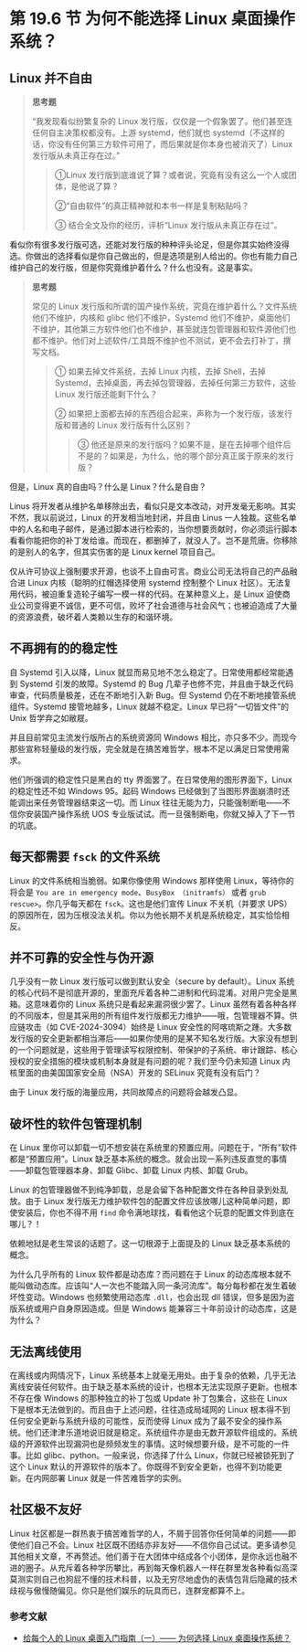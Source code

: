 # 第 19.6 节 为何不能选择 Linux 桌面操作系统？

## Linux 并不自由

> **思考题**
>
> “我发现看似纷繁复杂的 Linux 发行版，仅仅是一个假象罢了。他们甚至连任何自主决策权都没有。上游 systemd，他们就也 systemd（不这样的话，你没有任何第三方软件可用了，而后果就是你本身也被消灭了）Linux 发行版从未真正存在过。”
>
> > ①Linux 发行版到底谁说了算？或者说，究竟有没有这么一个人或团体，是他说了算？
> >
> > ②“自由软件”的真正精神就和本书一样是复制粘贴吗？
> >
> > ③ 结合全文及你的经历，评析“Linux 发行版从未真正存在过”。

看似你有很多发行版可选，还能对发行版的种种评头论足，但是你其实始终没得选。你做出的选择看似是你自己做出的，但是选项是别人给出的。你也有能力自己维护自己的发行版，但是你究竟维护着什么？什么也没有。这是事实。

> **思考题**
>
> 常见的 Linux 发行版和所谓的国产操作系统，究竟在维护着什么？文件系统他们不维护，内核和 glibc 他们不维护，Systemd 他们不维护，桌面他们不维护，其他第三方软件他们也不维护，甚至就连包管理器和软件源他们也都不维护。他们对上述软件/工具既不维护也不测试，更不会去打补丁，撰写文档。
>
> > ① 如果去掉文件系统，去掉 Linux 内核，去掉 Shell，去掉 Systemd，去掉桌面，再去掉包管理器，去掉任何第三方软件，这些 Linux 发行版还能剩下什么？
> >
> > ② 如果把上面都去掉的东西组合起来，声称为一个发行版，该发行版和普通的 Linux 发行版有什么区别？
> >
> > > ③ 他还是原来的发行版吗？如果不是，是在去掉哪个组件后不是的？如果是，为什么，他的哪个部分真正属于原来的发行版？

但是，Linux 真的自由吗？什么是 Linux？什么是自由？

Linus 将开发者从维护名单移除出去，看似只是文本改动，对开发毫无影响。其实不然，我以前说过，Linux 的开发相当地封闭，并且由 Linus 一人独裁。这些名单中的人名和电子邮件，是通过脚本进行检索的，当你想要贡献时，你必须运行脚本看看你能把你的补丁发给谁。而现在，都删掉了，就没人了。岂不是荒唐。你移除的是别人的名字，但其实伤害的是 Linux kernel 项目自己。

仅从许可协议上强制要求开源，也谈不上自由可言。商业公司无法将自己的产品融合进 Linux 内核（聪明的红帽选择使用 systemd 控制整个 Linux 社区）。无法复用代码，被迫重复造轮子编写一模一样的代码。在某种意义上，是 Linux 迫使商业公司变得更不诚信，更不可信，败坏了社会道德与社会风气；也被迫造成了大量的资源浪费，破坏着人类赖以生存的和谐环境。

## 不再拥有的的稳定性

自 Systemd 引入以降，Linux 就显而易见地不怎么稳定了。日常使用都经常能遇到 Systemd 引发的故障。Systemd 的 Bug 几辈子也修不完，并且由于缺乏代码审查，代码质量极差，还在不断地引入新 Bug。但 Systemd 仍在不断地接管系统组件。Systemd 接管地越多，Linux 就越不稳定。Linux 早已将“一切皆文件”的 Unix 哲学弃之如敝屣。

并且目前常见主流发行版所占的系统资源同 Windows 相比，亦只多不少。而现今那些宣称轻量级的发行版，完全就是在搞苦难哲学，根本不足以满足日常使用需求。

他们所强调的稳定性只是黑白的 tty 界面罢了。在日常使用的图形界面下，Linux 的稳定性还不如 Windows 95。起码 Windows 已经做到了当图形界面崩溃时还能调出来任务管理器结束这一切。而 Linux 往往无能为力，只能强制断电——不信你安装国产操作系统 UOS 专业版试试。而一旦强制断电，你就又掉入了下一节的坑底。

## 每天都需要 `fsck` 的文件系统

Linux 的文件系统相当脆弱。如果你像使用 Windows 那样使用 Linux，等待你的将会是 `You are in emergency mode`、`BusyBox （initramfs）` 或者 `grub rescue>`。你几乎每天都在 `fsck`。这也是他们宣传 Linux 不关机（并要求 UPS）的原因所在，因为压根没法关机。你以为他长期不关机是系统稳定，其实恰恰相反。

## 并不可靠的安全性与伪开源

几乎没有一款 Linux 发行版可以做到默认安全（secure by default）。Linux 系统的核心代码不是彻底开源的，里面充斥着各种二进制和代码混淆。对用户完全是黑箱。这意味着你的 Linux 系统只是看起来漏洞很少罢了。Linux 虽然有着各种各样的不同版本，但是其采用的所有组件发行版都无力维护——哦，包管理器不算。供应链攻击（如 CVE-2024-3094）始终是 Linux 安全性的阿喀琉斯之踵。大多数发行版的安全更新都相当滞后——如果你使用的是某不知名发行版。大家没有想到的一个问题就是，这些用于管理读写权限控制、带保护的子系统、审计跟踪、核心授权的安全措施的模块或机制本身就是有问题的呢？我们至今仍未知道 Linux 内核里面的由美国国家安全局（NSA）开发的 SELinux 究竟有没有后门？

由于 Linux 发行版的海量应用，共同故障点的问题将会越发凸显。

## 破坏性的软件包管理机制

在 Linux 里你可以卸载一切不想安装在系统里的预置应用。问题在于，“所有”软件都是“预置应用”。Linux 缺乏基本系统的概念。就会出现一系列违反直觉的事情——卸载包管理器本身、卸载 Glibc、卸载 Linux 内核、卸载 Grub。

Linux 的包管理器做不到纯净卸载，总是会留下各种配置文件在各种目录到处乱放。由于 Linux 发行版无力维护软件包的配置文件应该放哪儿这种简单问题，即使安装后，你也不得不用 `find` 命令满地球找，看看他这个玩意的配置文件到底在哪儿？！

依赖地狱是老生常谈的话题了。这一切根源于上面提及的 Linux 缺乏基本系统的概念。

为什么几乎所有的 Linux 软件都是动态库？而问题在于 Linux 的动态库根本就不能叫做动态库。应该叫“人一次也不能踏入同一条河流库”。每分每秒都在发生着破坏性变动。Windows 也频繁使用动态库 `.dll`，也会出现 dll 错误，但多是因为盗版系统或用户自身原因造成。但是 Windows 能兼容三十年前设计的动态库，这是为什么？

## 无法离线使用

在离线或内网情况下，Linux 系统基本上就毫无用处。由于复杂的依赖，几乎无法离线安装任何软件。由于缺乏基本系统的设计，也根本无法实现原子更新。也根本不存在像 Windows 的那种独立的补丁包或 Update 补丁包集合，这些在 Linux 下是根本无法做到的。而且由于上述问题，往往造成局域网的 Linux 根本得不到任何安全更新与系统升级的可能性，反而使得 Linux 成为了最不安全的操作系统。他们还津津乐道地说旧就是稳定。系统组件亦是由无数开源软件组成的。系统级的开源软件出现漏洞也是频频发生的事情。这时候想要升级，是不可能的一件事。比如 glibc、python。一般来说，你选择了什么 Linux，你就已经被锁死到了这个 Linux 默认的开源软件的版本了。你既得不到安全更新，也得不到功能更新。在内网部署 Linux 就是一件苦难哲学的实例。

## 社区极不友好

Linux 社区都是一群热衷于搞苦难哲学的人，不屑于回答你任何简单的问题——即使他们自己不会。Linux 社区既不团结亦非友好——不信你自己试试。更多请参见其他相关文章，不再赘述。他们善于在大团体中结成各个小团体，是你永远也融不进的圈子。从充斥着各种学历攀比，再到每天像机器人一样在群里发各种看似高深莫测实则自己也狗屁不懂的技术科普，以及无穷尽地虚伪的表情包背后隐藏的技术歧视与傲慢随偏见。你只是他们娱乐的玩具而已，连群宠都算不上。

### 参考文献

- [给每个人的 Linux 桌面入门指南（一）—— 为何选择 Linux 桌面操作系统？](https://sspai.com/post/64499)

